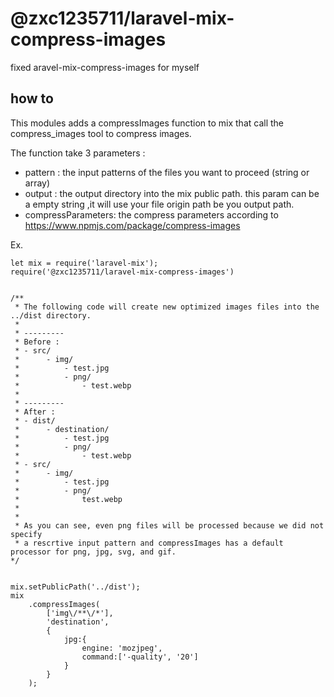 # @zxc1235711/laravel-mix-compress-images
fixed aravel-mix-compress-images for myself

## how to

This modules adds a compressImages function to mix that call the compress_images tool
to compress images.

The function take 3 parameters : 
- pattern : the input patterns of the files you want to proceed (string or array)
- output : the output directory into the mix public path. this param can be a empty string ,it will use your file origin path be you output path.
- compressParameters: the compress parameters according to https://www.npmjs.com/package/compress-images

Ex.
```
let mix = require('laravel-mix');
require('@zxc1235711/laravel-mix-compress-images')


/**
 * The following code will create new optimized images files into the ../dist directory.
 *
 * ---------
 * Before :
 * - src/
 *	    - img/
 *	        - test.jpg
 *	        - png/
 *	            - test.webp
 *
 * ---------
 * After :
 * - dist/
 *      - destination/
 *          - test.jpg
 * 	        - png/
 *          	- test.webp
 * - src/
 *	    - img/
 *	        - test.jpg
 *	        - png/
 *	            test.webp
 *
 *
 * As you can see, even png files will be processed because we did not specify
 * a rescrtive input pattern and compressImages has a default processor for png, jpg, svg, and gif.
*/


mix.setPublicPath('../dist');
mix
	.compressImages(
		['img\/**\/*'],
		'destination',
		{
			jpg:{
				engine: 'mozjpeg',
				command:['-quality', '20']
			}
		}
	);


```
